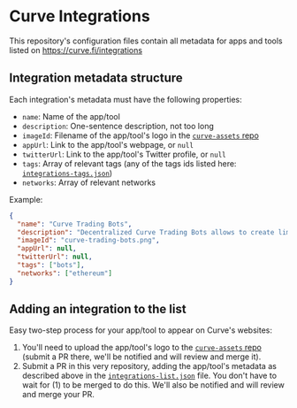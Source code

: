 # Curve Integrations

This repository's configuration files contain all metadata for apps and tools listed on https://curve.fi/integrations

## Integration metadata structure

Each integration's metadata must have the following properties:

- `name`: Name of the app/tool
- `description`: One-sentence description, not too long
- `imageId`: Filename of the app/tool's logo in the [`curve-assets` repo](https://github.com/curvefi/curve-assets/tree/main/platforms)
- `appUrl`: Link to the app/tool's webpage, or `null`
- `twitterUrl`: Link to the app/tool's Twitter profile, or `null`
- `tags`: Array of relevant tags (any of the tags ids listed here: [`integrations-tags.json`](https://github.com/curvefi/curve-external-integrations/blob/main/integrations-tags.json))
- `networks`: Array of relevant networks

Example:

```json
{
  "name": "Curve Trading Bots",
  "description": "Decentralized Curve Trading Bots allows to create limit orders, stop losses, and automated traded on Curve AMMs",
  "imageId": "curve-trading-bots.png",
  "appUrl": null,
  "twitterUrl": null,
  "tags": ["bots"],
  "networks": ["ethereum"]
}
```

## Adding an integration to the list

Easy two-step process for your app/tool to appear on Curve's websites:

1. You'll need to upload the app/tool's logo to the [`curve-assets` repo](https://github.com/curvefi/curve-assets/tree/main/platforms) (submit a PR there, we'll be notified and will review and merge it).
2. Submit a PR in this very repository, adding the app/tool's metadata as described above in the [`integrations-list.json`](https://github.com/curvefi/curve-external-integrations/blob/main/integrations-list.json) file. You don't have to wait for (1) to be merged to do this. We'll also be notified and will review and merge your PR.
